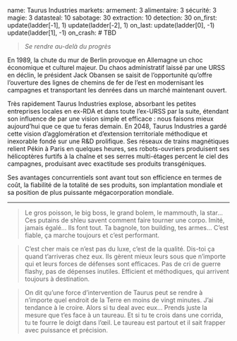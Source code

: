 name: Taurus Industries
markets:
    armement: 3
    alimentaire: 3
    sécurité: 3
    magie: 3
datasteal: 10
sabotage: 30
extraction: 10
detection: 30
on_first:
    update(ladder[-1], 1)
    update(ladder[-2], 1)
on_last:
    update(ladder[0], -1)
    update(ladder[1], -1)
on_crash:
    # TBD

> *Se rendre au-delà du progrès*

En 1989, la chute du mur de Berlin provoque en Allemagne un choc économique et culturel majeur. Du chaos administratif laissé par une URSS en déclin, le président Jack Obansen se saisit de l’opportunité qu’offre l’ouverture des lignes de chemins de fer de l’est en modernisant les campagnes et transportant les denrées dans un marché maintenant ouvert. 


Très rapidement Taurus Industries explose, absorbant les petites entreprises locales en ex-RDA et dans toute l’ex-URSS par la suite, étendant son influence de par une vision simple et efficace : nous faisons mieux aujourd’hui que ce que tu feras demain. En 2048, Taurus Industries a gardé cette vision d’agglomération et d’extension territoriale méthodique et inexorable fondé sur une R&D prolifique. Ses réseaux de trains magnétiques relient Pékin à Paris en quelques heures, ses robots-ouvriers produisent ses hélicoptères furtifs à la chaîne et ses serres multi-étages percent le ciel des campagnes, produisant avec exactitude ses produits transgéniques. 


Ses avantages concurrentiels sont avant tout son efficience en termes de coût, la fiabilité de la totalité de ses produits, son implantation mondiale et sa position de plus puissante mégacorporation mondiale.



---

>Le gros poisson, le big boss, le grand bolem, le mammouth, la star…  Ces putains de shleu savent comment faire tourner une corpo. Imité, jamais égalé… Ils font tout. Ta bagnole, ton building, tes armes… C’est fiable, ça marche toujours et c’est performant. 

>C’est cher mais ce n’est pas du luxe, c’est de la qualité. Dis-toi ça quand t’arriveras chez eux. Ils gèrent mieux leurs sous que n’importe qui et leurs forces de défenses sont efficaces. Pas de cri de guerre flashy, pas de dépenses inutiles. Efficient  et méthodiques, qui arrivent toujours à destination. 

>On dit qu’une force d’intervention de Taurus peut se rendre à n’importe quel endroit de la Terre en moins de vingt minutes. J’ai tendance à le croire. Alors si tu deal avec eux… Prends juste la mesure que t’es face à un taureau. Et si tu te crois dans une corrida, tu te fourre le doigt dans l’œil. Le taureau est partout et il sait frapper avec puissance et précision. 
